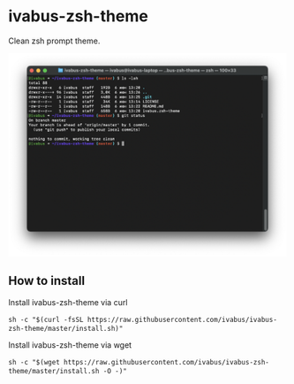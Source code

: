 # ivabus-zsh-theme

Clean zsh prompt theme.

![Screenshot](/screenshot.png)

## How to install

Install ivabus-zsh-theme via curl

	sh -c "$(curl -fsSL https://raw.githubusercontent.com/ivabus/ivabus-zsh-theme/master/install.sh)"

Install ivabus-zsh-theme via wget

	sh -c "$(wget https://raw.githubusercontent.com/ivabus/ivabus-zsh-theme/master/install.sh -O -)"
